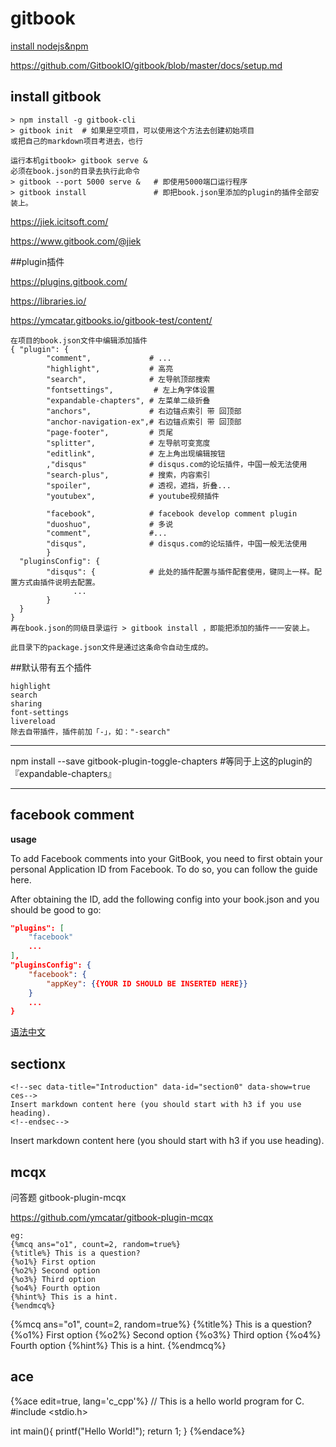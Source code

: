 # gitbook

[install nodejs&npm](/node/installnodejs.md)

https://github.com/GitbookIO/gitbook/blob/master/docs/setup.md

## install gitbook
```shell
> npm install -g gitbook-cli
> gitbook init  # 如果是空项目，可以使用这个方法去创建初始项目
或把自己的markdown项目考进去，也行

运行本机gitbook> gitbook serve & 
必须在book.json的目录去执行此命令
> gitbook --port 5000 serve &   # 即使用5000端口运行程序
> gitbook install               # 即把book.json里添加的plugin的插件全部安装上。
```

https://jiek.icitsoft.com/

https://www.gitbook.com/@jiek


##plugin插件

https://plugins.gitbook.com/

https://libraries.io/

https://ymcatar.gitbooks.io/gitbook-test/content/

```
在项目的book.json文件中编辑添加插件
{ "plugin": { 
        "comment",             # ...
        "highlight",           # 高亮
        "search",              # 左导航顶部搜索
        "fontsettings",         # 左上角字体设置
        "expandable-chapters", # 左菜单二级折叠
        "anchors",             # 右边锚点索引 带 回顶部
        "anchor-navigation-ex",# 右边锚点索引 带 回顶部
        "page-footer",         # 页尾
        "splitter",            # 左导航可变宽度
        "editlink",            # 左上角出现编辑按钮
        ,"disqus"              # disqus.com的论坛插件，中国一般无法使用
        "search-plus",         # 搜索，内容索引
        "spoiler",             # 透视，遮挡，折叠...
        "youtubex",            # youtube视频插件
        
        "facebook",            # facebook develop comment plugin
        "duoshuo",             # 多说
        "comment",             #...
        "disqus",              # disqus.com的论坛插件，中国一般无法使用
        }
  "pluginsConfig": {
        "disqus": {            # 此处的插件配置与插件配套使用，键同上一样。配置方式由插件说明去配置。
              ...
        }
  }
}
再在book.json的同级目录运行 > gitbook install ，即能把添加的插件一一安装上。

此目录下的package.json文件是通过这条命令自动生成的。
```

##默认带有五个插件

```
highlight
search
sharing
font-settings
livereload
除去自带插件，插件前加「-」，如："-search"
```

------

npm install --save gitbook-plugin-toggle-chapters #等同于上这的plugin的『expandable-chapters』

------
## facebook comment

**usage**

To add Facebook comments into your GitBook, you need to first obtain your personal Application ID from Facebook. To do so, you can follow the guide here.

After obtaining the ID, add the following config into your book.json and you should be good to go:
```json
"plugins": [
    "facebook"
    ...
],
"pluginsConfig": {
    "facebook": {
        "appKey": {{YOUR ID SHOULD BE INSERTED HERE}}
    }
    ...
}
```

[语法中文]("http://xianbai.me/learn-md/article/extension/strikethrougn.html" "语法中文")

## sectionx

```
<!--sec data-title="Introduction" data-id="section0" data-show=true ces-->
Insert markdown content here (you should start with h3 if you use heading).
<!--endsec-->
```
<!--sec data-title="Introduction" data-id="section0" data-show=true ces-->
Insert markdown content here (you should start with h3 if you use heading).
<!--endsec-->


## mcqx

问答题 gitbook-plugin-mcqx

https://github.com/ymcatar/gitbook-plugin-mcqx

```
eg:
{%mcq ans="o1", count=2, random=true%}
{%title%} This is a question?
{%o1%} First option
{%o2%} Second option
{%o3%} Third option
{%o4%} Fourth option
{%hint%} This is a hint.
{%endmcq%}
```
{%mcq ans="o1", count=2, random=true%}
{%title%} This is a question?
{%o1%} First option
{%o2%} Second option
{%o3%} Third option
{%o4%} Fourth option
{%hint%} This is a hint.
{%endmcq%}

## ace

{%ace edit=true, lang='c_cpp'%}
// This is a hello world program for C.
#include <stdio.h>

int main(){
  printf("Hello World!");
  return 1;
}
{%endace%}
